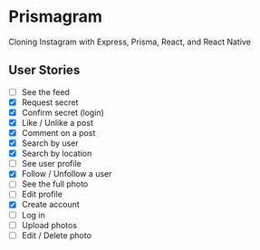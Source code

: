 # Prismagram
Cloning Instagram with Express, Prisma, React, and React Native

## User Stories 

- [ ] See the feed
- [x] Request secret
- [x] Confirm secret (login)
- [x] Like / Unlike a post
- [x] Comment on a post
- [x] Search by user
- [x] Search by location
- [ ] See user profile
- [x] Follow / Unfollow a user
- [ ] See the full photo
- [ ] Edit profile
- [x] Create account
- [ ] Log in
- [ ] Upload photos
- [ ] Edit / Delete photo